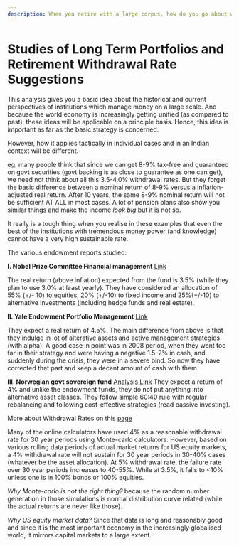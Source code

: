 ```yaml
---
description: When you retire with a large corpus, how do you go about withdrawing from that at a steady rate to sustain your lifestyle, while also letting the corpus grow? Here's what academia has to say on this.
---
```


# Studies of Long Term Portfolios and Retirement Withdrawal Rate Suggestions

This analysis gives you a basic idea about the historical and current perspectives of institutions which manage money on a large scale. And because the world economy is increasingly getting unified (as compared to past), these ideas will be applicable on a principle basis. Hence, this idea is important as far as the basic strategy is concerned.

However, how it applies tactically in individual cases and in an Indian context will be different.

eg. many people think that since we can get 8-9% tax-free and guaranteed on govt securities (govt backing is as close to guarantee as one can get), we need not think about all this 3.5-4.0% withdrawal rates. But they forget the basic difference between a nominal return of 8-9% versus a inflation-adjusted real return. After 10 years, the same 8-9% nominal return will not be sufficient AT ALL in most cases. A lot of pension plans also show you similar things and make the income *look big* but it is not so.

It really is a tough thing when you realise in these examples that even the best of the institutions with tremendous money power (and knowledge) cannot have a very high sustainable rate.

The various endowment reports studied:

**I. Nobel Prize Committee Financial management** [Link](http://www.nobelprize.org/nobel_organizations/nobelfoundation/finan-manag.html)

The real return (above inflation) expected from the fund is 3.5% (while they plan to use 3.0% at least yearly). They have considered an allocation of 55% (+/- 10) to equities, 20% (+/-10) to fixed income and 25%(+/-10) to alternative investments (including hedge funds and real estate).

**II. Yale Endowment Portfolio Management** [Link](http://investments.yale.edu/images/documents/Yale_Endowment_12.pdf)

They expect a real return of 4.5%. The main difference from above is that they indulge in lot of alterative assets and active management strategies (with alpha). A good case in point was in 2008 period, when they went too far in their strategy and were having a negative 1.5-2% in cash, and suddenly during the crisis, they were in a severe bind. So now they have corrected that part and keep a decent amount of cash with them.

**III. Norwegian govt sovereign fund** [Analysis Link](http://abnormalreturns.com/focus-on-norway-not-cyprus/) They expect a return of 4% and unlike the endowment funds, they do not put anything into alternative asset classes. They follow simple 60:40 rule with regular rebalancing and following cost-effective strategies (read passive investing).

More about Withdrawal Rates on this [page](http://www.wealthmgt.com/accumulation_distribution.htm)

Many of the online calculators have used 4% as a reasonable withdrawal rate for 30 year periods using Monte-carlo calculators. However, based on various rolling data periods of actual market returns for US equity markets, a 4% withdrawal rate will not sustain for 30 year periods in 30-40% cases (whatever be the asset allocation). At 5% withdrawal rate, the failure rate over 30 year periods increases to 40-55%. While at 3.5%, it falls to &lt;10% unless one is in 100% bonds or 100% equities.

*Why Monte-carlo is not the right thing?* because the random number generation in those simulations is normal distribution curve related (while the actual returns are never like those).

*Why US equity market data?* Since that data is long and reasonably good and since it is the most important economy in the increasingly globalised world, it mirrors capital markets to a large extent.
